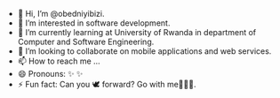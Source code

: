 - 👋 Hi, I’m @obedniyibizi.
- 👀 I’m interested in software development. 
- 🌱 I’m currently learning at University of Rwanda in department of Computer and Software Engineering.
- 💞️ I’m looking to collaborate on mobile applications and web services.
- 📫 How to reach me ...
- 😄 Pronouns: ✨ ✨ 
- ⚡ Fun fact: Can you 🕊️ forward? Go with me🧏🏽‍♂️.
